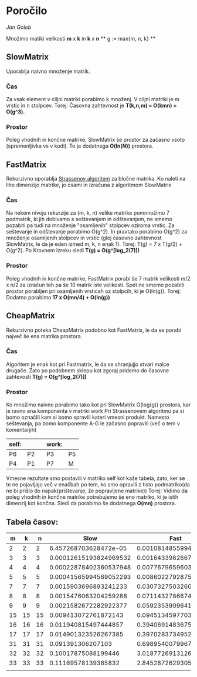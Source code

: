 # Poročilo
*Jan Golob*

Množimo matiki velikosti **m** x **k** in **k** x **n**
** g := max{m, n, k} **

## SlowMatrix
Uporablja naivno množenje matrik.

### Čas
Za vsak element v ciljni matriki porabimo k množenj. V ciljni matriki je m vrstic in n stolpcev.
Torej: Časovna zahtevnost je **T(k,n,m) = O(kmn) = O(g^3).**

### Prostor
Poleg vhodnih in končne matrike, SlowMatrix še prostor za začasno vsoto (spremenljivka vs v kodi).
To je dodatnega **O(ln(_N_))** prostora.


## FastMatrix
Rekurzivno uporablja [Strassenov algoritem](http://wiki.fmf.uni-lj.si/wiki/Strassenovo_mno%C5%BEenje_matrik) za bločne matrika. Ko naleti na liho dimenzijo matrike, jo osami in izračuna z algoritmom SlowMatrix

### Čas
Na nekem nivoju rekurzije za (m, k, n) velike matrike pomnnožimo 7 podmatrik, ki jih dobivamo s seštevanjem in odštevanjem, ne smemo pozabiti pa tudi na množenje "osamljenih" stolpcev oziroma vrstic. Za seštevanje in odštevanje porabimo O(g^2). In pravtako porabimo O(g^2) za množenje osamljenih stolpcev in vrstic (glej časovno zahtevnost SlowMatrix, le da je eden izmed m, k, n enak 1).
Torej: T(g) = 7 x T(g/2) + O(g^2). Po Krovnem izreku sledi **T(g) = O(g^[log_2(7)])**

### Prostor
Poleg vhodnih in končne matrike, FastMatrix porabi še 7 matrik velikosti m/2 x n/2 za izračun teh pa še 10 matrik iste velikosti. Spet ne smemo pozabiti prostor porabljen pri osamljenih vrsticah oz stolpcih, ki je O(ln(g)).
Torej: Dodatno porabimo **17 x O(mn/4) + O(ln(g))**

## CheapMatrix
Rekurzivno poteka CheapMatrix podobno kot FastMatrix, le da se porabi največ še ena matrika prostora.

### Čas
Algoritem je enak kot pri Fastmatrix, le da se shranjujjo stvari malce drugače. Zato po podobnem sklepu kot zgoraj pridemo do časovne zahtevosti **T(g) = O(g^[log_2(7)])**

### Prostor
Ko množimo naivno porabimo tako kot pri SlowMatrix O(log(g)) prostora, kar je ravno ena komponenta v matriki work
Pri Strassenovem algoritmu pa si bomo označili kam si bomo spravili kateri vmesni produkt. Namesto seštevanja, pa bomo komponente A-G le začasno popravili (več o tem v komentarjih)

| self: |    |   | work: |    |
|-------|----|---|-------|----|
| P6    | P2 |   | P3    | P5 |
| P4    | P1 |   | P7    | M  |

Vmesne rezultate smo postavili v matriko self kot kaže tabela, zato, ker se te ne pojavljajo več v enačbah po tem, ko smo opravili z tisto podmatriko(da ne bi prišlo do napak(prištevanje, že popravljene matrike))
Torej: Vidimo da poleg vhodnih in končne matrike potrebujemo še eno matriko, ki je istih dimenzij kot končna. Sledi da porabimo še dodatnega **O(mn)** prostora.

## Tabela časov:

| m | k | n | Slow | Fast | Cheap |
|---|---|---|------|------|-------|
| 2 | 2 | 2 | 6.457268703628472e-05 | 0.0010814855994355234 | 0.00038016634950501405 |
| 3 | 3 | 3 | 0.00012615193824969532 | 0.0016433962667578952 | 0.0007628985011439199 |
| 4 | 4 | 4 | 0.00022878402360537948 | 0.007767965960358357 | 0.003687912933780922 |
| 5 | 5 | 5 | 0.00041565994569052293 | 0.008602279287562272 | 0.0033244242981462085 |
| 7 | 7 | 7 | 0.0015903696893241233 | 0.030732750326070684 | 0.007177831469563169 |
| 8 | 8 | 8 | 0.0015476063204259288 | 0.07114327866749341 | 0.029523829887318526 |
| 9 | 9 | 9 | 0.0021582672282922377 | 0.05923539096410016 | 0.03757061301289316 |
| 15 | 15 | 15 | 0.009413072761872143 | 0.09451345977036074 | 0.048323034488657046 |
| 16 | 16 | 16 | 0.011940815497444857 | 0.39406914836750834 | 0.16811905321901255 |
| 17 | 17 | 17 | 0.014901323526267385 | 0.397028373495264 | 0.17123607517800266 |
| 31 | 31 | 31 | 0.091391306207103 | 0.69895400799675 | 0.3797532553614573 |
| 32 | 32 | 32 | 0.10017875088199446 | 3.018772691312621 | 1.0332258547328355 |
| 33 | 33 | 33 | 0.11169578139365832 | 2.845287262930574 | 1.0622249780837745 |
|   |   |   |      |      |       |

